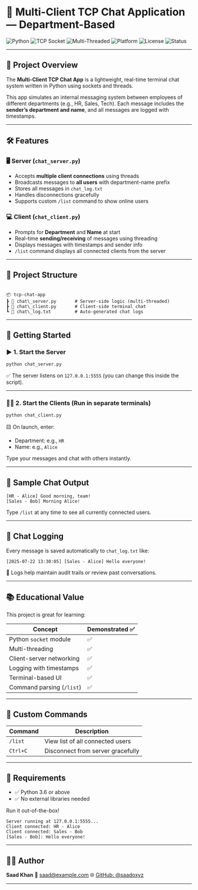 
# 💬 Multi-Client TCP Chat Application — Department-Based

![Python](https://img.shields.io/badge/Python-3.x-blue?style=for-the-badge&logo=python)
![TCP Socket](https://img.shields.io/badge/Socket-TCP-brightgreen?style=for-the-badge&logo=socketdotio)
![Multi-Threaded](https://img.shields.io/badge/Threads-Multi--Client-informational?style=for-the-badge&logo=codeforces)
![Platform](https://img.shields.io/badge/Platform-Cross--Platform-lightgrey?style=for-the-badge)
![License](https://img.shields.io/badge/License-MIT-yellow?style=for-the-badge)
![Status](https://img.shields.io/badge/Status-Completed-success?style=for-the-badge)

---

## 🧠 Project Overview

The **Multi-Client TCP Chat App** is a lightweight, real-time terminal chat system written in Python using sockets and threads.

This app simulates an internal messaging system between employees of different departments (e.g., HR, Sales, Tech). Each message includes the **sender’s department and name**, and all messages are logged with timestamps.

---

## 🛠️ Features

### 🖥️ Server (`chat_server.py`)
- Accepts **multiple client connections** using threads
- Broadcasts messages to **all users** with department-name prefix
- Stores all messages in `chat_log.txt`
- Handles disconnections gracefully
- Supports custom `/list` command to show online users

### 💻 Client (`chat_client.py`)
- Prompts for **Department** and **Name** at start
- Real-time **sending/receiving** of messages using threading
- Displays messages with timestamps and sender info
- `/list` command displays all connected clients from the server

---

## 📁 Project Structure

```

📦 tcp-chat-app
┣ 📄 chat\_server.py       # Server-side logic (multi-threaded)
┣ 📄 chat\_client.py       # Client-side terminal chat
┗ 📄 chat\_log.txt         # Auto-generated chat logs

````

---

## 🚀 Getting Started

### ▶️ 1. Start the Server

```bash
python chat_server.py
````

✅ The server listens on `127.0.0.1:5555` (you can change this inside the script).

---

### 🧑‍💻 2. Start the Clients (Run in separate terminals)

```bash
python chat_client.py
```

🟨 On launch, enter:

* Department: e.g., `HR`
* Name: e.g., `Alice`

Type your messages and chat with others instantly.

---

## 💬 Sample Chat Output

```
[HR - Alice] Good morning, team!
[Sales - Bob] Morning Alice!
```

Type `/list` at any time to see all currently connected users.

---

## 📝 Chat Logging

Every message is saved automatically to `chat_log.txt` like:

```
[2025-07-22 13:30:05] [Sales - Alice] Hello everyone!
```

🔐 Logs help maintain audit trails or review past conversations.

---

## 📚 Educational Value

This project is great for learning:

| Concept                   | Demonstrated ✅ |
| ------------------------- | -------------- |
| Python `socket` module    | ✅              |
| Multi-threading           | ✅              |
| Client-server networking  | ✅              |
| Logging with timestamps   | ✅              |
| Terminal-based UI         | ✅              |
| Command parsing (`/list`) | ✅              |

---

## 🧩 Custom Commands

| Command  | Description                       |
| -------- | --------------------------------- |
| `/list`  | View list of all connected users  |
| `Ctrl+C` | Disconnect from server gracefully |

---

## 🔧 Requirements

* ✅ Python 3.6 or above
* ✅ No external libraries needed

Run it out-of-the-box!

```
Server running at 127.0.0.1:5555...
Client connected: HR - Alice
Client connected: Sales - Bob
[Sales - Bob]: Hello everyone!
```

</details>

---

## 🧑‍💻 Author

**Saad Khan**
📧 [saad@example.com](mailto:saad0652004@gmail.com)
🌐 [GitHub: @saadoxyz](https://github.com/saadoxyz)

---
```
